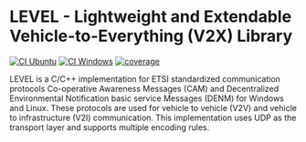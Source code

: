 # **LEVEL** - **L**ightweight and **E**xtendable **V**ehicle-to-**E**verything (V2X) **L**ibrary

[![CI Ubuntu](https://github.com/klausweinbauer/LEVEL/actions/workflows/ci_ubuntu.yml/badge.svg)](https://github.com/klausweinbauer/LEVEL/actions/workflows/ci_ubuntu.yml)
[![CI Windows](https://github.com/klausweinbauer/LEVEL/actions/workflows/ci_windows.yml/badge.svg)](https://github.com/klausweinbauer/LEVEL/actions/workflows/ci_windows.yml)
[![coverage](https://codecov.io/gh/klausweinbauer/LEVEL/branch/main/graph/badge.svg?token=5HUYULMUZQ)](https://codecov.io/gh/klausweinbauer/LEVEL)

LEVEL is a C/C++ implementation for ETSI standardized communication protocols Co-operative Awareness Messages (CAM) and Decentralized Environmental Notification basic service Messages (DENM) for Windows and Linux. These protocols are used for vehicle to vehicle (V2V) and vehicle to infrastructure (V2I) communication. This implementation uses UDP as the transport layer and supports multiple encoding rules.